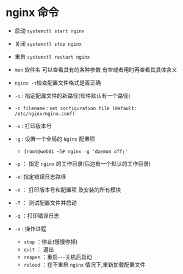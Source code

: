 # nginx 命令

- 启动 `systemctl start nginx`
- 关闭 `systemctl stop nginx`
- 重启 `systemctl restart nginx`

- `man` 软件名 可以查看其有的各种参数 有空或者用时再查看其具体含义

- `nginx -t`检查配置文件格式是否正确
- `-c` : 指定配置文件的新路径(软件默认有一个路径)
- `-c filename` : `set configuration file (default: /etc/nginx/nginx.conf)`
- `-v` : 打印版本号
- `-g` : 设置一个全局的 `Nginx` 配置项
  - `[root@web01 ~]# nginx -g 'daemon off;'`
- `-p` ： 指定 `nginx` 的工作目录(后边有一个默认的工作目录)
- `-e`: 指定错误日志路径
- `-V` ： 打印版本号和配置项 及安装的所有模块
- `-T` ： 测试配置文件并启动
- `-q` ：打印错误日志
- `-s` : 操作进程
  - `stop` ：停止(慢慢停掉)
  - `quit` ： 退出
  - `reopen` ：重启---关机后启动
  - `reload` ：在不重启 `nginx` 情况下,重新加载配置文件
